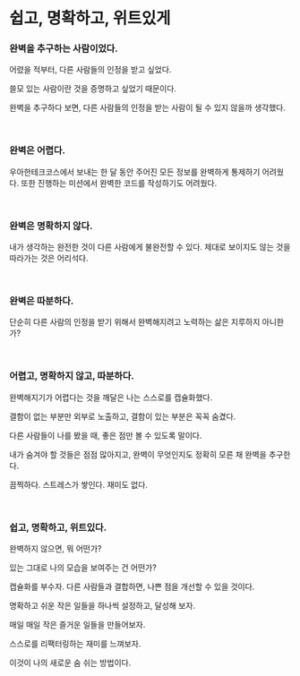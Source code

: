 # 쉽고, 명확하고, 위트있게

### 완벽을 추구하는 사람이었다.

어렸을 적부터, 다른 사람들의 인정을 받고 싶었다.

쓸모 있는 사람이란 것을 증명하고 싶었기 때문이다.

완벽을 추구하다 보면, 다른 사람들의 인정을 받는 사람이 될 수 있지 않을까 생각했다.

<br>

### 완벽은 어렵다.

우아한테크코스에서 보내는 한 달 동안 주어진 모든 정보를 완벽하게 통제하기 어려웠다. 또한 진행하는 미션에서 완벽한 코드를 작성하기도 어려웠다.

<br>

### 완벽은 명확하지 않다.

내가 생각하는 완전한 것이 다른 사람에게 불완전할 수 있다. 제대로 보이지도 않는 것을 따라가는 것은 어리석다.

<br>

### 완벽은 따분하다.

단순히 다른 사람의 인정을 받기 위해서 완벽해지려고 노력하는 삶은 지루하지 아니한가?

<br>

### 어렵고, 명확하지 않고, 따분하다.

완벽해지기가 어렵다는 것을 깨달은 나는 스스로를 캡슐화했다.

결함이 없는 부분만 외부로 노출하고, 결함이 있는 부분은 꼭꼭 숨겼다.

다른 사람들이 나를 봤을 때, 좋은 점만 볼 수 있도록 말이다.

내가 숨겨야 할 것들은 점점 많아지고, 완벽이 무엇인지도 정확히 모른 채 완벽을 추구한다.

끔찍하다. 스트레스가 쌓인다. 재미도 없다.

<br>

### 쉽고, 명확하고, 위트있다.

완벽하지 않으면, 뭐 어떤가?

있는 그대로 나의 모습을 보여주는 건 어떤가?

캡슐화를 부수자. 다른 사람들과 결합하면, 나쁜 점을 개선할 수 있을 것이다.

명확하고 쉬운 작은 일들을 하나씩 설정하고, 달성해 보자.

매일 매일 작은 즐거운 일들을 만들어보자.

스스로를 리팩터링하는 재미를 느껴보자.

이것이 나의 새로운 숨 쉬는 방법이다.
